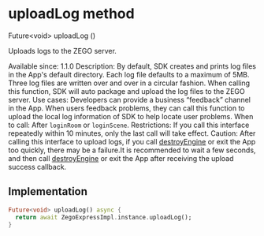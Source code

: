 


# uploadLog method








Future&lt;void> uploadLog
()





<p>Uploads logs to the ZEGO server.</p>
<p>Available since: 1.1.0
Description: By default, SDK creates and prints log files in the App's default directory. Each log file defaults to a maximum of 5MB. Three log files are written over and over in a circular fashion. When calling this function, SDK will auto package and upload the log files to the ZEGO server.
Use cases: Developers can provide a business “feedback” channel in the App. When users feedback problems, they can call this function to upload the local log information of SDK to help locate user problems.
When to call: After <code>loginRoom</code> or <code>loginScene</code>.
Restrictions: If you call this interface repeatedly within 10 minutes, only the last call will take effect.
Caution: After calling this interface to upload logs, if you call <a href="../../zego_uikit_prebuilt_live_audio_room/ZegoExpressEngine/destroyEngine.md">destroyEngine</a> or exit the App too quickly, there may be a failure.It is recommended to wait a few seconds, and then call <a href="../../zego_uikit_prebuilt_live_audio_room/ZegoExpressEngine/destroyEngine.md">destroyEngine</a> or exit the App after receiving the upload success callback.</p>



## Implementation

```dart
Future<void> uploadLog() async {
  return await ZegoExpressImpl.instance.uploadLog();
}
```







